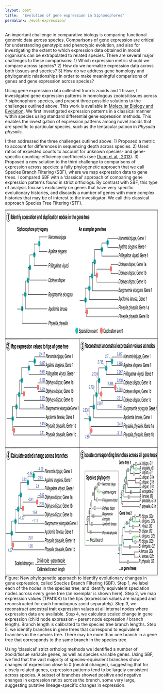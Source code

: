 ```yaml
---
layout: post
title:  "Evolution of gene expression in Siphonophores"
permalink: /evol-expression/
---
```


An important challenge in comparative biology is comparing functional genomic data across species. Comparisons of gene expression are critical for understanding genotypic and phenotypic evolution, and also for investigating the extent to which expression data obtained in model organisms can be extrapolated to related species. There are several major challenges to these comparisons: 1) Which expression metric should we compare across species? 2) How do we normalize expression data across both tissues and species? 3) How do we address gene homology and phylogenetic relationships in order to make meaningful comparisons of genes and gene expression across species?

Using gene expression data collected from 5 zooids and 1 tissue, I investigated gene expression patterns in homologous zooids/tissues across 7 siphonophore species, and present three possible solutions to the challenges outlined above. This work is available in <a href="https://academic.oup.com/mbe/advance-article/doi/10.1093/molbev/msac027/6521037">Molecular Biology and Evolution</a>. We first investigated expression patterns in a classical manner within species using standard differential gene expression methods. This enables the investigation of expression patterns among novel
zooids that are specific to particular species, such as the tentacular palpon in <i>Physalia physalis</i>.

I then addressed the three challenges outlined above: 1) Proposed a metric to account for differences in sequencing depth across species. 2) Used ratios of expected counts to account for unknown species- and gene-specific counting-efficiency coefficients (see <a href="https://academic.oup.com/icb/article/53/5/847/733339">Dunn et al., 2013</a>). 3) Proposed a new solution to the third challenge to comparisons of expression across species: a fully phylogenetic approach that we call Species Branch Filtering (SBF), where we map expression data to gene trees. I compared SBF with a ‘classical’ approach of comparing gene expression patterns found in strict orthologs. By contrast with SBF, this type of analysis focuses exclusively on genes that have very specific evolutionary histories, and discards a number of genes with more complex histories that may be of interest to the investigator. We call this classical approach Species Tree Filtering (STF).

<img src="/assets/ExpressionEvol.jpg" width="1124" height="1206" alt="Species Branch Filtering Method" title="New phylogenetic approach to identify evolutionary changes in gene expression, called Species Branch Filtering (SBF). Step 1, we label each of the nodes in the species tree, and identify equivalent speciation nodes across every gene tree (an exemplar is shown here). Step 2, we map expression values (TPM10K) to the tips (expression values are mapped and reconstructed for each homologous zooid separately). Step 3, we reconstruct ancestral trait expression values at all internal nodes where expression data are available. Step 4, we calculate scaled change in gene expression (child node expression - parent node expression / branch length). Branch length is calibrated to the species tree branch lengths. Step 5, we identify branches in gene trees that correspond to equivalent branches in the species tree. There may be more than one branch in a gene tree that corresponds to the same branch in the species tree." ALIGN="center">
Figure: New phylogenetic approach to identify evolutionary changes in gene expression, called Species Branch Filtering (SBF). Step 1, we label each of the nodes in the species tree, and identify equivalent speciation nodes across every gene tree (an exemplar is shown here). Step 2, we map expression values (TPM10K) to the tips (expression values are mapped and reconstructed for each homologous zooid separately). Step 3, we reconstruct ancestral trait expression values at all internal nodes where expression data are available. Step 4, we calculate scaled change in gene expression (child node expression - parent node expression / branch length). Branch length is calibrated to the species tree branch lengths. Step 5, we identify branches in gene trees that correspond to equivalent branches in the species tree. There may be more than one branch in a gene tree that corresponds to the same branch in the species tree.

Using ‘classical’ strict ortholog methods we identified a number of zooid/tissue variable genes, as well as species variable genes. Using SBF, we find that the vast majority of species-equivalent branches show changes of expression close to 0 (neutral changes), suggesting that for closely related genes, expression patterns tend to be largely consistent across species. A subset of branches showed positive and negative changes in expression ratios across the branch, some very large, suggesting putative lineage-specific changes in expression.
